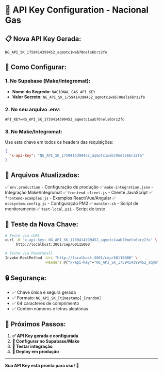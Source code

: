 # 🔐 API Key Configuration - Nacional Gas

## 📋 **Nova API Key Gerada:**

```
NG_API_SK_1759414399452_aqmotc1wab70nels6brz2fo
```

## 🔧 **Como Configurar:**

### **1. No Supabase (Make/Integromat):**
- **Nome do Segredo:** `NACIONAL_GAS_API_KEY`
- **Valor Secreto:** `NG_API_SK_1759414399452_aqmotc1wab70nels6brz2fo`

### **2. No seu arquivo .env:**
```env
API_KEY=NG_API_SK_1759414399452_aqmotc1wab70nels6brz2fo
```

### **3. No Make/Integromat:**
Use esta chave em todos os headers das requisições:
```json
{
  "x-api-key": "NG_API_SK_1759414399452_aqmotc1wab70nels6brz2fo"
}
```

## 📁 **Arquivos Atualizados:**

✅ `env.production` - Configuração de produção
✅ `make-integration.json` - Integração Make/Integromat
✅ `frontend-client.js` - Cliente JavaScript
✅ `frontend-examples.js` - Exemplos React/Vue/Angular
✅ `ecosystem.config.js` - Configuração PM2
✅ `monitor.sh` - Script de monitoramento
✅ `test-local.ps1` - Script de teste

## 🧪 **Teste da Nova Chave:**

```bash
# Teste via cURL
curl -H "x-api-key: NG_API_SK_1759414399452_aqmotc1wab70nels6brz2fo" \
     http://localhost:3001/cep/60115000

# Teste via PowerShell
Invoke-RestMethod -Uri "http://localhost:3001/cep/60115000" \
                  -Headers @{"x-api-key"="NG_API_SK_1759414399452_aqmotc1wab70nels6brz2fo"}
```

## 🔒 **Segurança:**

- ✅ Chave única e segura gerada
- ✅ Formato: `NG_API_SK_[timestamp]_[random]`
- ✅ 64 caracteres de comprimento
- ✅ Contém números e letras aleatórias

## 🚀 **Próximos Passos:**

1. **✅ API Key gerada e configurada**
2. **🔧 Configurar no Supabase/Make**
3. **🧪 Testar integração**
4. **🚀 Deploy em produção**

---

**Sua API Key está pronta para uso!** 🔐
